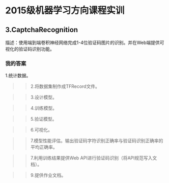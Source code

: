 # 2015级机器学习方向课程实训  

## 3.CaptchaRecognition

描述：使用端到端卷积神经网络完成1-4位验证码图片的识别。并在Web端提供可视化的验证码识别功能。

### 我的答案

1.统计数据。[](https://github.com/m-L-0/17b-LiShuHang-2015/blob/master/CaptchaRecognition/NUM.ipynb)

>> 2.将数据集制作成TFRecord文件。[](https://github.com/m-L-0/17b-LiShuHang-2015/blob/master/CaptchaRecognition/totfrecord.py)
        
>> 3.设计模型。[](https://github.com/m-L-0/17b-LiShuHang-2015/blob/master/CaptchaRecognition/CNN.ipynb)

>> 4.训练模型。[](https://github.com/m-L-0/17b-LiShuHang-2015/blob/master/CaptchaRecognition/CNN.ipynb)

>> 5.验证模型。[](https://github.com/m-L-0/17b-LiShuHang-2015/blob/master/CaptchaRecognition/TEST.ipynb)
       
>> 6.可视化。

>> 7.模型性能评估。输出验证码字符识别正确率与验证码识别正确率的平均正确率。[](https://github.com/m-L-0/17b-LiShuHang-2015/blob/master/CaptchaRecognition/TEST.ipynb)

>> 7.利用训练结果提供Web API进行验证码识别（将API规范写入文档）。[](https://github.com/m-L-0/17b-LiShuHang-2015/blob/master/CaptchaRecognition/web/Remine.md)

>> 9.提供作业文档。[](https://github.com/m-L-0/17b-LiShuHang-2015/blob/master/CaptchaRecognition/CaptchaRecognition%E4%BD%9C%E4%B8%9A%E6%96%87%E6%A1%A3.md)
